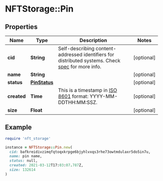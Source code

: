 # NFTStorage::Pin

## Properties

| Name | Type | Description | Notes |
| ---- | ---- | ----------- | ----- |
| **cid** | **String** | Self-describing content-addressed identifiers for distributed systems. Check [spec](https://github.com/multiformats/cid) for more info. | [optional] |
| **name** | **String** |  | [optional] |
| **status** | [**PinStatus**](PinStatus.md) |  | [optional] |
| **created** | **Time** | This is a timestamp in [ISO 8601](https://en.wikipedia.org/wiki/ISO_8601) format: YYYY-MM-DDTHH:MM:SSZ. | [optional] |
| **size** | **Float** |  | [optional] |

## Example

```ruby
require 'nft_storage'

instance = NFTStorage::Pin.new(
  cid: bafkreidivzimqfqtoqxkrpge6bjyhlvxqs3rhe73owtmdulaxr5do5in7u,
  name: pin name,
  status: null,
  created: 2021-03-12T17:03:07.787Z,
  size: 132614
)
```

